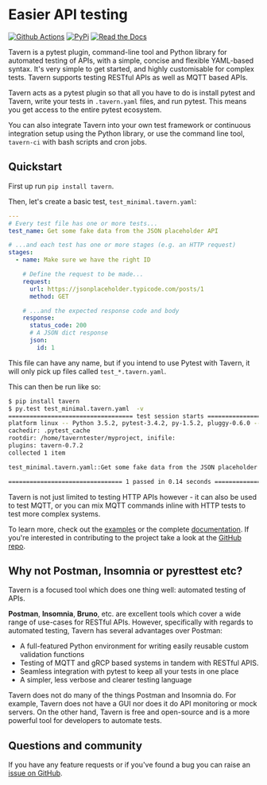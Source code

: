 # Easier API testing

[![Github Actions](https://github.com/taverntesting/tavern/actions/workflows/main.yml/badge.svg)](https://github.com/taverntesting/tavern/actions/workflows/main.yml) [![PyPi](https://img.shields.io/pypi/v/tavern.svg)](https://pypi.org/project/tavern/) [![Read the Docs](https://readthedocs.org/projects/pip/badge/?version=latest&style=flat)](https://tavern.readthedocs.io/en/latest/)


Tavern is a pytest plugin, command-line tool and Python library for automated
testing of APIs, with a simple, concise and flexible YAML-based syntax. It's
very simple to get started, and highly customisable for complex tests. Tavern
supports testing RESTful APIs as well as MQTT based APIs.

Tavern acts as a pytest plugin so that all you have to do is install pytest and
Tavern, write your tests in `.tavern.yaml` files, and run pytest. This means you
get access to the entire pytest ecosystem.

You can also integrate Tavern into your own test framework or continuous
integration setup using the Python library, or use the command line tool,
`tavern-ci` with bash scripts and cron jobs.

## Quickstart

First up run `pip install tavern`.

Then, let's create a basic test, `test_minimal.tavern.yaml`:

```yaml
---
# Every test file has one or more tests...
test_name: Get some fake data from the JSON placeholder API

# ...and each test has one or more stages (e.g. an HTTP request)
stages:
  - name: Make sure we have the right ID

    # Define the request to be made...
    request:
      url: https://jsonplaceholder.typicode.com/posts/1
      method: GET

    # ...and the expected response code and body
    response:
      status_code: 200
      # A JSON dict response
      json:
        id: 1
```

This file can have any name, but if you intend to use Pytest with Tavern, it
will only pick up files called `test_*.tavern.yaml`.

This can then be run like so:

```bash
$ pip install tavern
$ py.test test_minimal.tavern.yaml  -v
=================================== test session starts ===================================
platform linux -- Python 3.5.2, pytest-3.4.2, py-1.5.2, pluggy-0.6.0 -- /home/taverntester/.virtualenvs/tavernexample/bin/python3
cachedir: .pytest_cache
rootdir: /home/taverntester/myproject, inifile:
plugins: tavern-0.7.2
collected 1 item

test_minimal.tavern.yaml::Get some fake data from the JSON placeholder API PASSED   [100%]

================================ 1 passed in 0.14 seconds =================================
```

Tavern is not just limited to testing HTTP APIs however - it can also be used to
test MQTT, or you can mix MQTT commands inline with HTTP tests to test more
complex systems.

To learn more, check out the
[examples](https://taverntesting.github.io/examples) or the complete
[documentation](https://taverntesting.github.io/documentation). If you're
interested in contributing to the project take a look at the
[GitHub repo](https://github.com/taverntesting/tavern).

## Why not Postman, Insomnia or pyresttest etc?

Tavern is a focused tool which does one thing well: automated testing of APIs.

**Postman**, **Insomnia**, **Bruno**, etc. are excellent tools which cover a wide range of use-cases for RESTful APIs. However, specifically with regards to automated testing, Tavern has several advantages over Postman:
- A full-featured Python environment for writing easily reusable custom validation functions
- Testing of MQTT and gRCP based systems in tandem with RESTful APIS.
- Seamless integration with pytest to keep all your tests in one place
- A simpler, less verbose and clearer testing language

Tavern does not do many of the things Postman and Insomnia do. For example, Tavern does not have a GUI nor does it do API monitoring or mock servers. On the other hand, Tavern is free and open-source and is a more powerful tool for developers to automate tests.

## Questions and community

If you have any feature requests or if you've found a bug you can raise an
[issue on GitHub](https://github.com/taverntesting/tavern/issues).
